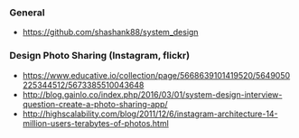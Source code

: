 ### General
* https://github.com/shashank88/system_design

### Design Photo Sharing (Instagram, flickr)
* https://www.educative.io/collection/page/5668639101419520/5649050225344512/5673385510043648
* http://blog.gainlo.co/index.php/2016/03/01/system-design-interview-question-create-a-photo-sharing-app/
* http://highscalability.com/blog/2011/12/6/instagram-architecture-14-million-users-terabytes-of-photos.html

